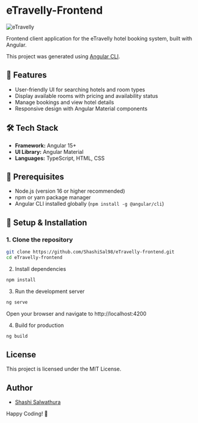 # eTravelly-Frontend

![eTravelly](https://github.com/user-attachments/assets/aaa67a2d-64ce-491a-91d6-d1a1a297bc2e)

Frontend client application for the eTravelly hotel booking system, built with Angular.

This project was generated using [Angular CLI](https://github.com/angular/angular-cli).

## 🚀 Features
- User-friendly UI for searching hotels and room types
- Display available rooms with pricing and availability status
- Manage bookings and view hotel details
- Responsive design with Angular Material components

## 🛠️ Tech Stack
- **Framework:** Angular 15+
- **UI Library:** Angular Material
- **Languages:** TypeScript, HTML, CSS

## 📌 Prerequisites
- Node.js (version 16 or higher recommended)
- npm or yarn package manager
- Angular CLI installed globally (`npm install -g @angular/cli`)

## 🔧 Setup & Installation

### 1. Clone the repository
```bash
git clone https://github.com/ShashiSal98/eTravelly-frontend.git
cd eTravelly-frontend
  ```

2. Install dependencies
```bash
npm install
```

3. Run the development server
```bash
ng serve
 ```

Open your browser and navigate to http://localhost:4200

4. Build for production
```bash
ng build 
```

## License
This project is licensed under the MIT License.

## Author
- [Shashi Salwathura](https://github.com/ShashiSal98)

Happy Coding! 🚀
